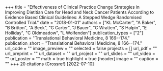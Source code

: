 +++
title = "Effectiveness of Clinical Practice Change Strategies in Improving Dietitian Care for Head and Neck Cancer Patients According to Evidence Based Clinical Guidelines: A Stepped Wedge Randomised Controlled Trial."
date = "2018-01-01"
authors = ["KL McCarter", "A Baker", "B Britton", "A Beck", "G Carter", "J Bauer", "C Wratten", "S Halpin", "E Holliday", "C Oldmeadow", "L Wolfenden"]
publication_types = ["2"]
publication = "Translational Behavioral Medicine, 8 166--174."
publication_short = "Translational Behavioral Medicine, 8 166--174."
url_code = ""
image_preview = ""
selected = false
projects = []
url_pdf = ""
url_preprint = ""
url_dataset = ""
url_project = ""
url_slides = ""
url_video = ""
url_poster = ""
math = true
highlight = true
[header]
image = ""
caption = ""
+++
20 citations (Crossref) [2022-07-10]
